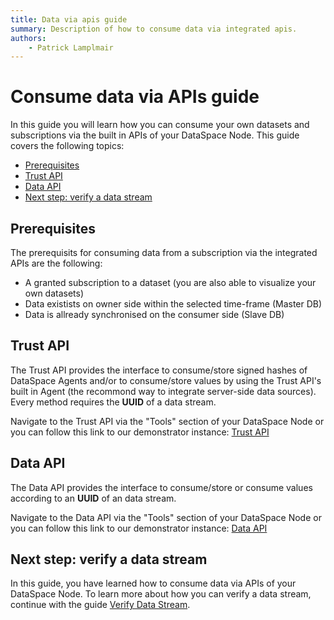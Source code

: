 ```yaml
---
title: Data via apis guide
summary: Description of how to consume data via integrated apis.
authors:
    - Patrick Lamplmair
---
```


# Consume data via APIs guide

In this guide you will learn how you can consume your own datasets and subscriptions via the built in APIs of your DataSpace Node. This guide covers the following topics:

- [Prerequisites](/guides/guide-data-via-apis/#prerequisites)
- [Trust API](/guides/guide-data-via-apis/#trust-api)
- [Data API](/guides/guide-data-via-apis/#data-api)
- [Next step: verify a data stream](/guides/guide-data-via-apis/#next-step-verify-a-data-stream)

## Prerequisites

The prerequisits for consuming data from a subscription via the integrated APIs are the following:

- A granted subscription to a dataset (you are also able to visualize your own datasets)
- Data existists on owner side within the selected time-frame (Master DB)
- Data is allready synchronised on the consumer side (Slave DB)

## Trust API

The Trust API provides the interface to consume/store signed hashes of DataSpace Agents and/or to consume/store values by using the Trust API's built in Agent (the recommond way to integrate server-side data sources). Every method requires the **UUID** of a data stream.

Navigate to the Trust API via the "Tools" section of your DataSpace Node or you can follow this link to our demonstrator instance: <a href="https://trust-api.azuretrial-node-a.dataspace-node.com/" target="_blank">Trust API</a>

## Data API

The Data API provides the interface to consume/store or consume values according to an **UUID** of an data stream.

Navigate to the Data API via the "Tools" section of your DataSpace Node or you can follow this link to our demonstrator instance: <a href="https://data-api.azuretrial-node-a.dataspace-node.com/" target="_blank">Data API</a>

## Next step: verify a data stream

In this guide, you have learned how to consume data via APIs of your DataSpace Node. To learn more about how you can verify a data stream, continue with the guide [Verify Data Stream](/guides/guide-verify-data-stream).
